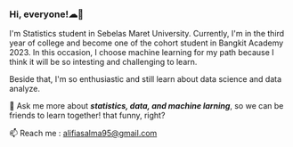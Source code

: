 ### **Hi, everyone!☁🌷**

I'm Statistics student in Sebelas Maret University. Currently, I'm in the third year of college and become one of the cohort student in Bangkit Academy 2023. In this occasion, I choose machine learning for my path because I think it will be so intesting and challenging to learn.

Beside that, I'm so enthusiastic and still learn about data science and data analyze.

💬 Ask me more about **_statistics, data, and machine larning_**, so we can be friends to learn together! that funny, right? 

📫 Reach me : alifiasalma95@gmail.com
<!--
**alifiasalma/alifiasalma** is a ✨ _special_ ✨ repository because its `README.md` (this file) appears on your GitHub profile.

Here are some ideas to get you started:

- 🔭 I’m currently working on ...
- 🌱 I’m currently learning ...
- 👯 I’m looking to collaborate on ...
- 🤔 I’m looking for help with ...
- 💬 Ask me about ...
- 📫 How to reach me: ...
- 😄 Pronouns: ...
- ⚡ Fun fact: ...
-->

